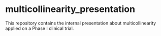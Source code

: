 # multicollinearity_presentation
This repository contains the internal presentation about multicollinearity applied on a Phase I clinical trial.
